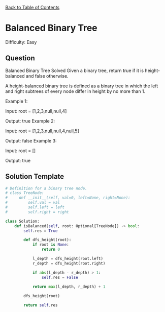 [Back to Table of Contents](../README.md)

# Balanced Binary Tree
Difficulty: Easy

## Question
Balanced Binary Tree
Solved 
Given a binary tree, return true if it is height-balanced and false otherwise.

A height-balanced binary tree is defined as a binary tree in which the left and right subtrees of every node differ in height by no more than 1.

Example 1:



Input: root = [1,2,3,null,null,4]

Output: true
Example 2:



Input: root = [1,2,3,null,null,4,null,5]

Output: false
Example 3:

Input: root = []

Output: true

## Solution Template
```python
# Definition for a binary tree node.
# class TreeNode:
#     def __init__(self, val=0, left=None, right=None):
#         self.val = val
#         self.left = left
#         self.right = right

class Solution:
    def isBalanced(self, root: Optional[TreeNode]) -> bool:
        self.res = True

        def dfs_height(root):
            if root is None:
                return 0

            l_depth = dfs_height(root.left)
            r_depth = dfs_height(root.right)

            if abs(l_depth - r_depth) > 1:
                self.res = False

            return max(l_depth, r_depth) + 1
        
        dfs_height(root)

        return self.res

        
```
